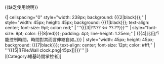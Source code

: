 <noinclude>{{缺乏使用說明}}</noinclude><div style="float: left; border: {{{9|1}}}px solid {{{1|#000}}}; margin: 1px;">
{| cellspacing="0" style="width: 238px; background: {{{2|black}}};"
| style="width: 45px; height: 45px; background: {{{1|black}}}; text-align: center; font-size: 9pt; color: red;" | '''{{{3|??:?? ⇔ ??:??}}}'''
| style="font-size: 9pt; color: {{{8|red}}}; padding: 4pt; line-height: 1.25em;" | {{{4|此用戶能控制時間，時間對其而言伸縮自如。}}}
| style="width: 45px; height: 45px; background: {{{7|black}}}; text-align: center; font-size: 12pt; color: #fff;" | '''{{{5|[[File:Wall clock.png|45px]]}}}'''
|}</div>
[[Category:維基時間掌控者]]
